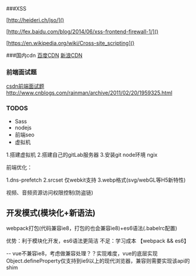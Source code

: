 ###XSS

[http://heideri.ch/jso/]()

[http://fex.baidu.com/blog/2014/06/xss-frontend-firewall-1/]()

[https://en.wikipedia.org/wiki/Cross-site_scripting]()


###国内cdn
[百度CDN](http://openapi.baidu.com/wiki/index.php?title=docs/cplat/libs#jQuery)
[新浪CDN](http://lib.sinaapp.com/?path=angular.js)

### 前端面试题
[csdn前端面试题]()
http://www.cnblogs.com/rainman/archive/2011/02/20/1959325.html

### TODOS

+   Sass
+   nodejs
+   前端seo
+   虚拟机


1.搭建虚拟机
2.搭建自己的gitLab服务器
3.安装git node环境 ngix


前端优化：

1.dns-prefetch
2.srcset  仅webkit支持
3.webp格式(svg/webGL等H5新特性)

视频、音频资源访问权限控制(防盗链)


## 开发模式(模块化+新语法)
webpack打包(代码兼容ie8，打包的也会兼容ie8)+es6语法(.babelrc配置)

优势：利于模块化开发，es6语法更简洁
不足：学习成本 【webpack && es6】

-- vue不兼容ie8，考虑做兼容处理？？实现难度，vue的底层实现Object.defineProperty仅支持到ie9以上的现代浏览器，兼容则需要实现该api的shim